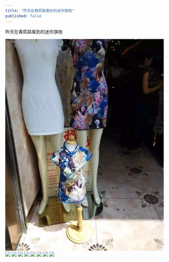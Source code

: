 ```yaml
---
title: "昨天在春熙路看到的迷你旗袍"
published: false
---
```

昨天在春熙路看到的迷你旗袍

![](./1.jpg)
![](./2.jpg)
![](./3.jpg)
![](./4.jpg)
![](./5.jpg)
![](./6.jpg)
![](./7.jpg)
![](./8.jpg)
![](./9.jpg)
